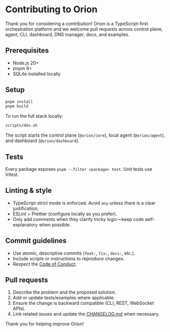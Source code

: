 # Contributing to Orion

Thank you for considering a contribution! Orion is a TypeScript-first orchestration platform and we welcome pull requests across control plane, agent, CLI, dashboard, DNS manager, docs, and examples.

## Prerequisites

- Node.js 20+
- pnpm 8+
- SQLite installed locally

## Setup

```bash
pnpm install
pnpm build
```

To run the full stack locally:

```bash
scripts/dev.sh
```

The script starts the control plane (`@orion/core`), local agent (`@orion/agent`), and dashboard (`@orion/dashboard`).

## Tests

Every package exposes `pnpm --filter <package> test`. Unit tests use Vitest.

## Linting & style

- TypeScript strict mode is enforced. Avoid `any` unless there is a clear justification.
- ESLint + Prettier (configure locally as you prefer).
- Only add comments when they clarify tricky logic—keep code self-explanatory when possible.

## Commit guidelines

- Use atomic, descriptive commits (`feat:`, `fix:`, `docs:`, etc.).
- Include scripts or instructions to reproduce changes.
- Respect the [Code of Conduct](CODE_OF_CONDUCT.md).

## Pull requests

1. Describe the problem and the proposed solution.
2. Add or update tests/examples where applicable.
3. Ensure the change is backward compatible (CLI, REST, WebSocket APIs).
4. Link related issues and update the [CHANGELOG.md](CHANGELOG.md) when necessary.

Thank you for helping improve Orion!
